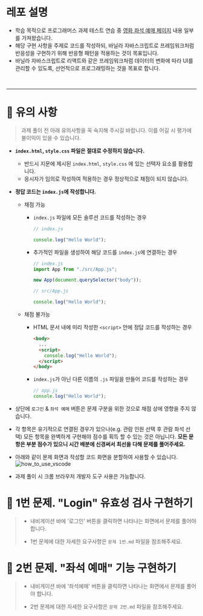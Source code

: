 # 레포 설명

- 학습 목적으로 프로그래머스 과제 테스트 연습 중 [영화 좌석 예매 페이지](https://school.programmers.co.kr/skill_check_assignments/496) 내용 일부를 가져왔습니다.
- 해당 구현 사항을 주제로 코드를 작성하되, 바닐라 자바스크립트로 프레임워크처럼 반응성을 구현하기 위해 반응형 패턴을 적용하는 것이 목표입니다.
- 바닐라 자바스크립트로 리액트와 같은 프레임워크처럼 데이터의 변화에 따라 UI를 관리할 수 있도록, 선언적으로 프로그래밍하는 것을 목표로 합니다.

<br>

---

# 📌 유의 사항

> 과제 풀이 전 아래 유의사항을 꼭 숙지해 주시길 바랍니다. 이를 어길 시 평가에 불이익이 있을 수 있습니다.

- **`index.html`, `style.css` 파일은 절대로 수정하지 않습니다.**

  - 반드시 지문에 제시된 `index.html`, `style.css` 에 있는 선택자 요소를 활용합니다.
  - 응시자가 임의로 작성하여 적용하는 경우 정상적으로 채점이 되지 않습니다.

- **정답 코드는 `index.js`에 작성합니다.**

  - 채점 가능

    - `index.js` 파일에 모든 솔루션 코드를 작성하는 경우

      ```javascript
      // index.js

      console.log("Hello World");
      ```

    - 추가적인 파일을 생성하여 해당 코드를 `index.js`에 연결하는 경우

      ```javascript
      // index.js
      import App from "./src/App.js";

      new App(document.querySelector("body"));
      ```

      ```javascript
      // src/App.js

      console.log("Hello World");
      ```

  - 채점 불가능

    - HTML 문서 내에 미리 작성한 `<script>` 안에 정답 코드를 작성하는 경우
      ```html
      <body>
        ...
        <script>
          console.log("Hello World");
        </script>
      </body>
      ```
    - `index.js`가 아닌 다른 이름의 `.js` 파일을 만들어 코드를 작성하는 경우

      ```javascript
      // app.js
      console.log("Hello World");
      ```

- 상단에 `로그인` & `좌석 예매` 버튼은 문제 구분을 위한 것으로 채점 상에 영향을 주지 않습니다.
- 각 항목은 유기적으로 연결된 경우가 있으나(e.g. 관람 인원 선택 후 관람 좌석 선택) 모든 항목을 완벽하게 구현해야 점수를 획득 할 수 있는 것은 아닙니다. **모든 문항은 부분 점수가 있으니 시간 배분에 신경써서 최선을 다해 문제를 풀어주세요.**
- 아래와 같이 문제 화면과 작성할 코드 화면을 분할하여 사용할 수 있습니다.
  ![how_to_use_vscode](https://user-images.githubusercontent.com/91870252/222297816-eee5042f-f8f2-4b27-a9bb-cf52d11ec505.gif)
- 과제 풀이 시 크롬 브라우저 개발자 도구 사용은 가능합니다.

# 📌 1번 문제. "Login" 유효성 검사 구현하기

> - 내비게이션 바에 '로그인' 버튼을 클릭하면 나타나는 화면에서 문제를 풀어야 합니다.
>
> - 1번 문제에 대한 자세한 요구사항은 `문제 1번.md` 파일을 참조해주세요.

# 📌 2번 문제. "좌석 예매" 기능 구현하기

> - 내비게이션 바에 '좌석예매' 버튼을 클릭하면 나타나는 화면에서 문제를 풀어야 합니다.
>
> - 2번 문제에 대한 자세한 요구사항은 `문제 2번.md` 파일을 참조해주세요.
